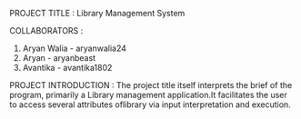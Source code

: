 PROJECT TITLE : 
Library Management System

COLLABORATORS : 
1. Aryan Walia - aryanwalia24
2. Aryan       - aryanbeast
3. Avantika    - avantika1802

PROJECT INTRODUCTION :
The project title itself interprets the brief of the program, primarily a Library management application.It facilitates the user to access several attributes oflibrary via input interpretation and execution.

